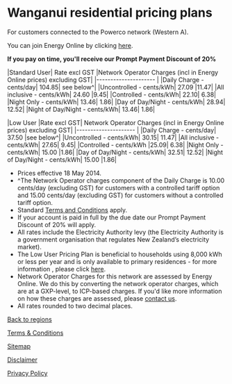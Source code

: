 # Wanganui residential pricing plans
For customers connected to the Powerco network (Western A).


You can join Energy Online by clicking [here](http://www.energyonline.co.nz/Default.aspx?tabid=98).

**If you pay on time, you'll receive our Prompt Payment Discount of 20%**


|Standard User|	Rate excl GST	|Network Operator Charges (incl in Energy Online prices) excluding GST|
|--------------------- |
|Daily Charge - cents/day|	104.85|	see below^|
|Uncontrolled - cents/kWh|	27.09	|11.47|
|All inclusive - cents/kWh|	24.60	|9.45|
|Controlled - cents/kWh|	22.10|	6.38|
|Night Only - cents/kWh|	13.46|	1.86|
|Day of Day/Night - cents/kWh|	28.94|	12.52|
|Night of Day/Night - cents/kWh|	13.46|	1.86|
 

|Low User	|Rate excl GST|	Network Operator Charges (incl in Energy Online prices) excluding GST|
|--------------------- |
|Daily Charge - cents/day|	37.50	|see below^|
|Uncontrolled - cents/kWh|	30.15|	11.47|
|All inclusive - cents/kWh|	27.65|	9.45|
|Controlled - cents/kWh	|25.09|	6.38|
|Night Only - cents/kWh|	15.00	|1.86|
|Day of Day/Night - cents/kWh|	32.51|	12.52|
|Night of Day/Night - cents/kWh|	15.00	|1.86|


- Prices effective 18 May 2014.
- ^The Network Operator charges component of the Daily Charge is 10.00 cents/day (excluding GST) for customers with a controlled tariff option and 15.00 cents/day (excluding GST) for customers without a controlled tariff option.
- Standard [Terms and Conditions](http://www.energyonline.co.nz/Default.aspx?tabid=169) apply.
- If your account is paid in full by the due date our Prompt Payment Discount of 20% will apply.
- All rates include the Electricity Authority levy (the Electricity Authority is a government organisation that regulates New Zealand’s electricity market).
- The Low User Pricing Plan is beneficial to households using 8,000 kWh or less per year and is only available to primary residences - for more information , please click [here](http://www.energyonline.co.nz/Default.aspx?tabid=148).
- Network Operator Charges for this network are assessed by Energy Online.  We do this by converting the network operator charges, which are at a GXP-level, to ICP-based charges.  If you'd like more information on how these charges are assessed, please [contact us](http://www.energyonline.co.nz/Default.aspx?tabid=66).
- All rates rounded to two decimal places.


[Back to regions](http://www.energyonline.co.nz/residential/pricing_plans/residential_electricity_pricing_plans)

[Terms & Conditions](http://www.energyonline.co.nz/terms)

[Sitemap](http://www.energyonline.co.nz/home/site_map)

[Disclaimer](http://www.energyonline.co.nz/home/site_map/disclaimer)

[Privacy Policy](http://www.energyonline.co.nz/home/site_map/privacy_policy)
